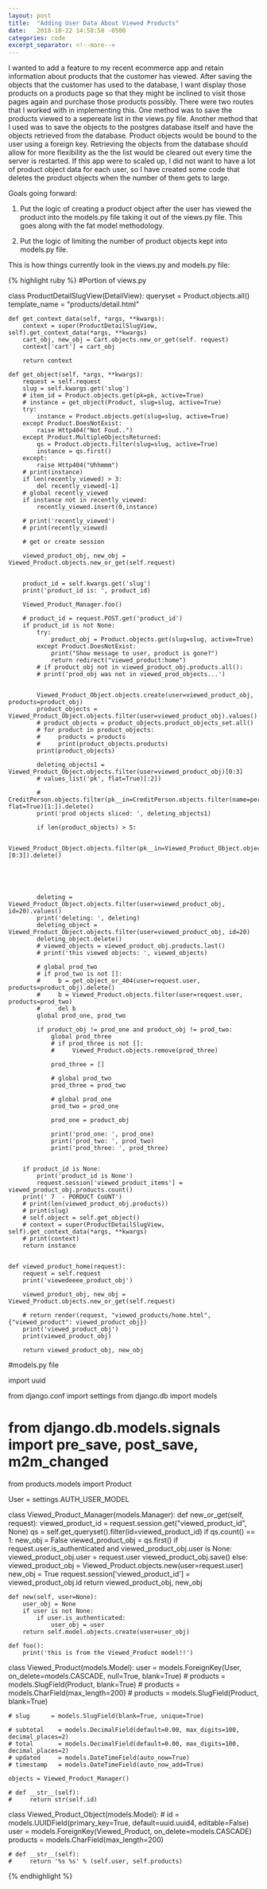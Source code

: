 ```yaml
---
layout: post
title:  "Adding User Data About Viewed Products"
date:   2018-10-22 14:58:58 -0500
categories: code
excerpt_separator: <!--more-->
---
```

I wanted to add a feature to my recent ecommerce app and retain information about products that the customer has viewed.  After saving the objects that the customer has used to the database, I want display those products on a products page so that they might be inclined to visit those pages again and purchase those products possibly.  There were two routes that I worked with in implementing this.  One method was to save the products viewed to a sepereate list in the views.py file.  Another method that I used was to save the objects to the postgres database itself and have the objects retrieved from the database.  Product objects would be bound to the user using a foreign key.  Retrieving the objects from the database should allow for more flexibility as the the list would be cleared out every time the server is restarted.  If this app were to scaled up, I did not want to have a lot of product object data for each user, so I have created some code that deletes the product objects when the number of them gets to large.  

Goals going forward:

1. Put the logic of creating a product object after the user has viewed the product into the models.py file taking it out of the views.py file.  This goes along with the fat model methodology. 

2. Put the logic of limiting the number of product objects kept into models.py file.  

This is how things currently look in the views.py and models.py file:      



{% highlight ruby %}
#Portion of views.py


class ProductDetailSlugView(DetailView):
    queryset = Product.objects.all()
    template_name = "products/detail.html"

    def get_context_data(self, *args, **kwargs):
        context = super(ProductDetailSlugView, self).get_context_data(*args, **kwargs)
        cart_obj, new_obj = Cart.objects.new_or_get(self. request)
        context['cart'] = cart_obj

        return context

    def get_object(self, *args, **kwargs):
        request = self.request
        slug = self.kwargs.get('slug')
        # item_id = Product.objects.get(pk=pk, active=True)
        # instance = get_object(Product, slug=slug, active=True)
        try:
            instance = Product.objects.get(slug=slug, active=True)
        except Product.DoesNotExist:
            raise Http404("Not Foud..")
        except Product.MultipleObjectsReturned:
            qs = Product.objects.filter(slug=slug, active=True)
            instance = qs.first()
        except:
            raise Http404("Uhhmmm")
        # print(instance)
        if len(recently_viewed) > 3:
            del recently_viewed[-1]
        # global recently_viewed
        if instance not in recently_viewed:
            recently_viewed.insert(0,instance)

        # print('recently_viewed')
        # print(recently_viewed)

        # get or create session 

        viewed_product_obj, new_obj = Viewed_Product.objects.new_or_get(self.request)


        product_id = self.kwargs.get('slug')
        print('product_id is: ', product_id)

        Viewed_Product_Manager.foo()
       
        # product_id = request.POST.get('product_id')
        if product_id is not None:
            try:
                product_obj = Product.objects.get(slug=slug, active=True)
            except Product.DoesNotExist:
                print("Show message to user, product is gone?")
                return redirect("viewed_product:home")
            # if product_obj not in viewed_product_obj.products.all():
            # print('prod_obj was not in viewed_prod_objects...')
            

            Viewed_Product_Object.objects.create(user=viewed_product_obj, products=product_obj)
            product_objects = Viewed_Product_Object.objects.filter(user=viewed_product_obj).values()
            # product_objects = product_objects.product_objects_set.all()
            # for product in product_objects:
            #     products = products
            #     print(product_objects.products)
            print(product_objects)

            deleting_objects1 = Viewed_Product_Object.objects.filter(user=viewed_product_obj)[0:3]
            # values_list('pk', flat=True)[:2])
            
            # CreditPerson.objects.filter(pk__in=CreditPerson.objects.filter(name=person.name).values_list('pk', flat=True)[1:]).delete()
            print('prod objects sliced: ', deleting_objects1)

            if len(product_objects) > 5:

                Viewed_Product_Object.objects.filter(pk__in=Viewed_Product_Object.objects.filter(user=viewed_product_obj).values_list('pk',flat=True)[0:3]).delete()





            deleting = Viewed_Product_Object.objects.filter(user=viewed_product_obj, id=20).values()
            print('deleting: ', deleting)
            deleting_object = Viewed_Product_Object.objects.filter(user=viewed_product_obj, id=20)
            deleting_object.delete()
            # viewed_objects = viewed_product_obj.products.last()
            # print('this viewed objects: ', viewed_objects)

            # global prod_two
            # if prod_two is not []:
            #     b = get_object_or_404(user=request.user, products=product_obj).delete()
            #     b = Viewed_Product.objects.filter(user=request.user, products=prod_two)
            #     del b
            global prod_one, prod_two

            if product_obj != prod_one and product_obj != prod_two:
                global prod_three 
                # if prod_three is not []:
                #     Viewed_Product.objects.remove(prod_three)
      
                prod_three = []

                # global prod_two
                prod_three = prod_two

                # global prod_one
                prod_two = prod_one    

                prod_one = product_obj

                print('prod_one: ', prod_one)
                print('prod_two: ', prod_two)
                print('prod_three: ', prod_three)                


        if product_id is None:
            print('product_id is None')        
            request.session['viewed_product_items'] = viewed_product_obj.products.count()
        print(' 7  - PORDUCT CoUNT')    
        # print(len(viewed_product_obj.products))    
        # print(slug)
        # self.object = self.get_object() 
        # context = super(ProductDetailSlugView, self).get_context_data(*args, **kwargs)
        # print(context)
        return instance


    def viewed_product_home(request):
        request = self.request   
        print('viewedeeee_product_obj')
        
        viewed_product_obj, new_obj = Viewed_Product.objects.new_or_get(self.request)

        # return render(request, "viewed_products/home.html", {"viewed_product": viewed_product_obj})
        print('viewed_product_obj')
        print(viewed_product_obj)

        return viewed_product_obj, new_obj


#models.py file 

import uuid

from django.conf import settings
from django.db import models
# from django.db.models.signals import pre_save, post_save, m2m_changed

from products.models import Product


User = settings.AUTH_USER_MODEL

class Viewed_Product_Manager(models.Manager):
    def new_or_get(self, request):
        viewed_product_id = request.session.get("viewed_product_id", None)
        qs = self.get_queryset().filter(id=viewed_product_id)
        if qs.count() == 1:
            new_obj = False
            viewed_product_obj = qs.first()
            if request.user.is_authenticated and viewed_product_obj.user is None:
                viewed_product_obj.user = request.user
                viewed_product_obj.save()
        else:
            viewed_product_obj = Viewed_Product.objects.new(user=request.user)
            new_obj = True
            request.session['viewed_product_id'] = viewed_product_obj.id
        return viewed_product_obj, new_obj

    def new(self, user=None):
        user_obj = None
        if user is not None:
            if user.is_authenticated:
                user_obj = user
        return self.model.objects.create(user=user_obj)

    def foo():
    	print('this is from the Viewed_Product model!!')

class Viewed_Product(models.Model):
    user        = models.ForeignKey(User,  on_delete=models.CASCADE, null=True, blank=True)
    # products    = models.SlugField(Product, blank=True)
    # products    = models.CharField(max_length=200)
    # products    = models.SlugField(Product, blank=True)

    

	# slug 		= models.SlugField(blank=True, unique=True)

    # subtotal    = models.DecimalField(default=0.00, max_digits=100, decimal_places=2)
    # total       = models.DecimalField(default=0.00, max_digits=100, decimal_places=2)
    # updated     = models.DateTimeField(auto_now=True)
    # timestamp   = models.DateTimeField(auto_now_add=True)

    objects = Viewed_Product_Manager()

    # def __str__(self):
    #     return str(self.id)

class Viewed_Product_Object(models.Model):
    # id          = models.UUIDField(primary_key=True, default=uuid.uuid4, editable=False)
    user        = models.ForeignKey(Viewed_Product,  on_delete=models.CASCADE)
    products    = models.CharField(max_length=200)

    # def __str__(self):
    #     return '%s %s' % (self.user, self.products)


{% endhighlight %}


